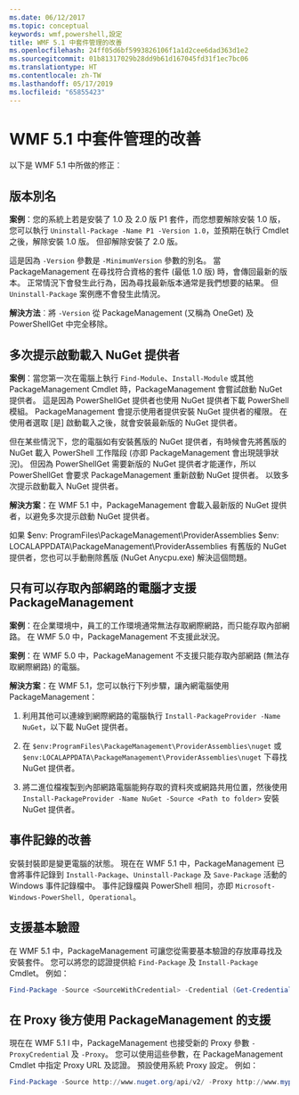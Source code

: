 ```yaml
---
ms.date: 06/12/2017
ms.topic: conceptual
keywords: wmf,powershell,設定
title: WMF 5.1 中套件管理的改善
ms.openlocfilehash: 24ff05d6bf5993826106f1a1d2cee6dad363d1e2
ms.sourcegitcommit: 01b81317029b28dd9b61d167045fd31f1ec7bc06
ms.translationtype: HT
ms.contentlocale: zh-TW
ms.lasthandoff: 05/17/2019
ms.locfileid: "65855423"
---
```

# <a name="improvements-to-package-management-in-wmf-51"></a>WMF 5.1 中套件管理的改善

以下是 WMF 5.1 中所做的修正︰

## <a name="version-alias"></a>版本別名

**案例**：您的系統上若是安裝了 1.0 及 2.0 版 P1 套件，而您想要解除安裝 1.0 版，您可以執行 `Uninstall-Package -Name P1 -Version 1.0`，並預期在執行 Cmdlet 之後，解除安裝 1.0 版。 但卻解除安裝了 2.0 版。

這是因為 `-Version` 參數是 `-MinimumVersion` 參數的別名。 當 PackageManagement 在尋找符合資格的套件 (最低 1.0 版) 時，會傳回最新的版本。 正常情況下會發生此行為，因為尋找最新版本通常是我們想要的結果。 但 `Uninstall-Package` 案例應不會發生此情況。

**解決方法**︰將 `-Version` 從 PackageManagement (又稱為 OneGet) 及 PowerShellGet 中完全移除。

## <a name="multiple-prompts-for-bootstrapping-the-nuget-provider"></a>多次提示啟動載入 NuGet 提供者

**案例**：當您第一次在電腦上執行 `Find-Module`、`Install-Module` 或其他 PackageManagement Cmdlet 時，PackageManagement 會嘗試啟動 NuGet 提供者。 這是因為 PowerShellGet 提供者也使用 NuGet 提供者下載 PowerShell 模組。
PackageManagement 會提示使用者提供安裝 NuGet 提供者的權限。 在使用者選取 [是] 啟動載入之後，就會安裝最新版的 NuGet 提供者。

但在某些情況下，您的電腦如有安裝舊版的 NuGet 提供者，有時候會先將舊版的 NuGet 載入 PowerShell 工作階段 (亦即 PackageManagement 會出現競爭狀況)。 但因為 PowerShellGet 需要新版的 NuGet 提供者才能運作，所以 PowerShellGet 會要求 PackageManagement 重新啟動 NuGet 提供者。
以致多次提示啟動載入 NuGet 提供者。

**解決方案**：在 WMF 5.1 中，PackageManagement 會載入最新版的 NuGet 提供者，以避免多次提示啟動 NuGet 提供者。

如果 $env: ProgramFiles\PackageManagement\ProviderAssemblies $env: LOCALAPPDATA\PackageManagement\ProviderAssemblies 有舊版的 NuGet 提供者，您也可以手動刪除舊版 (NuGet Anycpu.exe) 解決這個問題。

## <a name="support-for-packagemanagement-on-computers-with-intranet-access-only"></a>只有可以存取內部網路的電腦才支援 PackageManagement

**案例**：在企業環境中，員工的工作環境通常無法存取網際網路，而只能存取內部網路。 在 WMF 5.0 中，PackageManagement 不支援此狀況。

**案例**：在 WMF 5.0 中，PackageManagement 不支援只能存取內部網路 (無法存取網際網路) 的電腦。

**解決方案**：在 WMF 5.1，您可以執行下列步驟，讓內網電腦使用 PackageManagement：

1. 利用其他可以連線到網際網路的電腦執行 `Install-PackageProvider -Name NuGet`，以下載 NuGet 提供者。

2. 在 `$env:ProgramFiles\PackageManagement\ProviderAssemblies\nuget` 或 `$env:LOCALAPPDATA\PackageManagement\ProviderAssemblies\nuget` 下尋找 NuGet 提供者。

3. 將二進位檔複製到內部網路電腦能夠存取的資料夾或網路共用位置，然後使用 `Install-PackageProvider -Name NuGet -Source <Path to folder>` 安裝 NuGet 提供者。


## <a name="event-logging-improvements"></a>事件記錄的改善

安裝封裝即是變更電腦的狀態。 現在在 WMF 5.1 中，PackageManagement 已會將事件記錄到 `Install-Package`、`Uninstall-Package` 及 `Save-Package` 活動的 Windows 事件記錄檔中。 事件記錄檔與 PowerShell 相同，亦即 `Microsoft-Windows-PowerShell, Operational`。

## <a name="support-for-basic-authentication"></a>支援基本驗證

在 WMF 5.1 中，PackageManagement 可讓您從需要基本驗證的存放庫尋找及安裝套件。 您可以將您的認證提供給 `Find-Package` 及 `Install-Package` Cmdlet。 例如：

```powershell
Find-Package -Source <SourceWithCredential> -Credential (Get-Credential)
```

## <a name="support-for-using-packagemanagement-behind-a-proxy"></a>在 Proxy 後方使用 PackageManagement 的支援

現在在 WMF 5.1 l 中，PackageManagement 也接受新的 Proxy 參數 `-ProxyCredential` 及 `-Proxy`。 您可以使用這些參數，在 PackageManagement Cmdlet 中指定 Proxy URL 及認證。 預設使用系統 Proxy 設定。 例如：

```powershell
Find-Package -Source http://www.nuget.org/api/v2/ -Proxy http://www.myproxyserver.com -ProxyCredential (Get-Credential)
```
